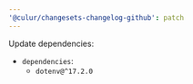 ```yaml
---
'@culur/changesets-changelog-github': patch
---
```


Update dependencies:

- `dependencies`:
  - `dotenv@^17.2.0`
